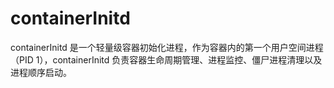 # containerInitd
containerInitd 是一个轻量级容器初始化进程，作为容器内的第一个用户空间进程（PID 1），containerInitd 负责容器生命周期管理、进程监控、僵尸进程清理以及进程顺序启动。
